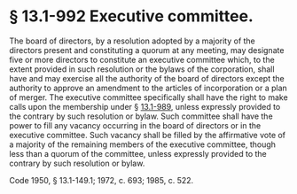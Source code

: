 # § 13.1-992 Executive committee.

<p>The board of directors, by a resolution adopted by a majority of the directors present and constituting a quorum at any meeting, may designate five or more directors to constitute an executive committee which, to the extent provided in such resolution or the bylaws of the corporation, shall have and may exercise all the authority of the board of directors except the authority to approve an amendment to the articles of incorporation or a plan of merger. The executive committee specifically shall have the right to make calls upon the membership under § <a href='http://law.lis.virginia.gov/vacode/13.1-989/'>13.1-989</a>, unless expressly provided to the contrary by such resolution or bylaw. Such committee shall have the power to fill any vacancy occurring in the board of directors or in the executive committee. Such vacancy shall be filled by the affirmative vote of a majority of the remaining members of the executive committee, though less than a quorum of the committee, unless expressly provided to the contrary by such resolution or bylaw.</p><p>Code 1950, § 13.1-149.1; 1972, c. 693; 1985, c. 522.</p>